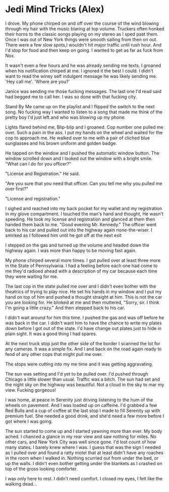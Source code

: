 #  Jedi Mind Tricks (Alex)

I drove. My phone chirped on and off over the course of the wind blowing through
my hair with the music blaring at top volume. Truckers often honked their horns
to the classic songs playing on my stereo as I sped past them. Once I was out of
New York things were smooth sailing from then on out. There were a few slow
spots,I wouldn't hit major traffic until rush hour. And I'd stop for food and
then keep on going. I wanted to get as far as fuck from Nox.

It wasn't even a few hours and he was already sending me texts. I groaned when
his notification chirped at me. I ignored it the best I could. I didn't want to
read the winey self indulgent message he was likely sending me. 'Hey call me'.
'Where are you?'

Janice was sending me those fucking messages. The last one I'd read said had
begged me to call her. I was so done with that fucking city.

Stand By Me came up on the playlist and I flipped the switch to the next song.
No fucking way I wanted to listen to a song that made me think of the pretty boy
I'd just left and who was blowing up my phone.

Lights flared behind me, Blip-blip and I groaned. Cop number one pulled me over.
Such a pain in the ass. I put my hands on the wheel and waited for the cop to
approach me. He walked over to me with a pair of cliched blue sunglasses and his
brown uniform and golden badge.

He tapped on the window and I pushed the automatic window button. The window
scrolled down and I looked out the window with a bright smile. "What can I do
for you officer?"

"License and Registration." He said.

"Are you sure that you need that officer. Can you tell me why you pulled me over
first?"

"License and registration."

I sighed and reached into my back pocket for my wallet and my registration in my
glove compartment. I touched the man's hand and thought, He wasn't speeding. He
took my license and registration and glanced at them then handed them back to
me. "Good evening Mr. Kennedy." The officer went back to his car and pulled out
into the highway again none-the-wiser. I smirked as I followed him until he got
off at the next exit

I stepped on the gas and turned up the volume and headed down the highway again.
I was more than happy to be moving fast again.

My phone chirped several more times. I got pulled over at least three more in
the State of Pennsylvania. I had a feeling before each one had come to me they'd
radioed ahead with a description of my car because each time they were waiting
for me.

The last cop in the state pulled me over and I didn't even bother with the
theatrics of trying to play nice. He set his hands in my window and I put my
hand on top of him and pushed a thought straight at him. This is not the car you
are looking for. He blinked at me and then muttered, "Sorry, sir. I think I'm
going a little crazy." And then stepped back to his car.

I didn't wait around for him this time. I pushed the gas and was off before he
was back in the car. I didn't want him to have the chance to write my plates
down before I got out of the state. I'd have change out plates just to hide in
plain sight. It was a good thing I had spares.

At the next truck stop just the other side of the border I scanned the lot for
any cameras. It was a simple fix. And I and back on the road again ready to fend
of any other cops that might pull me over.

The stops were cutting into my me time and it was getting aggravating.

The sun was setting and I'd yet to be pulled over. I'd pushed through Chicago a
little slower than usual. Traffic was a bitch. The sun had set and the night sky
on the highway was beautiful. Not a cloud in the sky to mar my view. Fucking
gorgeous!

I was home, at peace in Serenity just driving listening to the hum of the wheels
on pavement. And I was loaded up on caffeine. I'd grabbed a few Red Bulls and a
cup of coffee at the last stop I made to fill Serenity up with premium fuel. She
needed a good drink, and she'd need a few more before I got where I was going.

The sun started to come up and I started yawning more than ever. My body ached.
I chanced a glance in my rear view and saw nothing for miles. No other cars, and
New York City was well since gone. I'd lost count of how many states. I barely
knew where I was. I guess that was the sign I needed as I pulled over and found
a ratty motel that at least didn't have any roaches in the room when I walked
in. Nothing scurried out from under the bed, or up the walls. I didn't even
bother getting under the blankets as I crashed on top of the gross looking
comforter.

I was only here to rest. I didn't need comfort. I closed my eyes, I felt like
the walking dead…

